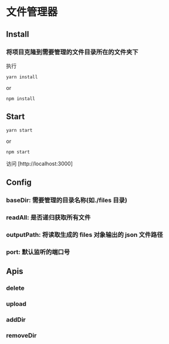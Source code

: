 # 文件管理器

## Install

### 将项目克隆到需要管理的文件目录所在的文件夹下

执行

`yarn install`

or

`npm install`

## Start

`yarn start`

or

`npm start`

访问 [http://localhost:3000]

## Config

### baseDir: 需要管理的目录名称(如./files 目录)

### readAll: 是否递归获取所有文件

### outputPath: 将读取生成的 files 对象输出的 json 文件路径

### port: 默认监听的端口号

## Apis

### delete

### upload

### addDir

### removeDir
